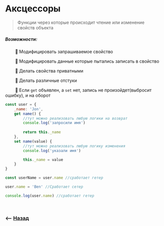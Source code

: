 # Аксцессоры
> Функции через которые происходит чтение или изменение свойств объекта

##### Возможности:

&emsp;&emsp; 🔹 Модифицировать запрашиваемое свойство 

&emsp;&emsp; 🔹 Модифицировать данные которые пытались записать в свойство

&emsp;&emsp; 🔹 Делать свойства приватными

&emsp;&emsp; 🔹 Делать различные отстуки

&emsp;&emsp; 🛑 Если `get` объявлен, а `set` нет, запись не произойдет(выбросит ошибку), и на оборот

```javascript
const user = {
    _name: 'Jon',
    get name() {
        //тут можно реализовать любую логики на возврат
        console.log('запросили имя')
        
        return this._name
    },
    set name(value) {
        //тут можно реализовать любую логику изменения
        console.log('указали имя')

        this._name = value
    }
}

const userName = user.name //сработает гетер

user.name = 'Ben' //Сработает сетер

console.log(user.name) //сработает гетер
```   

<br>

### ⟵ **<a href="../../readme.md">Назад</a>**